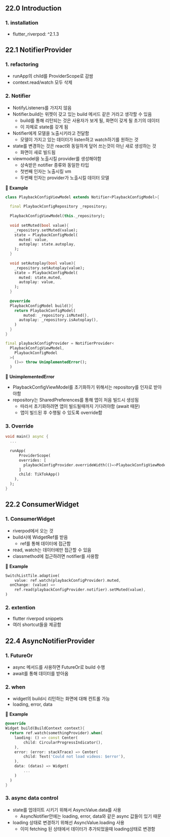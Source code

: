 ## 22.0 Introduction

### 1. installation

- flutter_riverpod: ^2.1.3



## 22.1 NotifierProvider

### 1. refactoring

- runApp의 child를 ProviderScope로 감쌈
- context.read/watch 모두 삭제



### 2. Notifier

- NotifyListeners를 가지지 않음
- Notifier.build는 위젯이 갖고 있는 build 메서드 같은 거라고 생각할 수 있음
  - build를 통해 리턴되는 것은 사용자가 보게 될, 화면이 갖게 될 초기의 데이터
  - 이 자체로 state를 갖게 됨
- Notifier에게 모델을 노출시키라고 전달함
  - 모델이 가지고 있는 데이터가 listen하고 watch하기를 원하는 것
- state를 변경하는 것은 react와 동일하게 덮어 쓰는것이 아닌 새로 생성하는 것
  - 화면이 새로 빌드됨
- viewmodel을 노출시킬 provider를 생성해야함
  - 상속받은 notifier 종류와 동일한 타입
  - 첫번째 인자는 노출시킬 vm
  - 두번째 인자는 provider가 노출시킬 데이터 모델

📒 **Example**

```dart
class PlaybackConfigViewModel extends Notifier<PlaybackConfigModel>{
  
  final PlaybackConfigRepository _repository;
  
  PlaybackConfigViewModel(this._repository);
  
  void setMuted(bool value){
    _repository.setMuted(value);
    state = PlaybackConfigModel(
      muted: value, 
      autoplay: state.autoplay,
    );
  }
  
  void setAutoplay(bool value){
    _repository.setAutoplay(value);
    state = PlaybackConfigModel(
      muted: state.muted,
      autoplay: value,
    );
  }
 
  @override
  PlaybackConfigModel build(){
    return PlaybackConfigModel(
    	muted: _repository.isMuted(),
      autoplay: _repository.isAutoplay(),
    )
  }
}

final playbackConfigProvider = NotifierProvider<
  PlaybackConfigViewModel, 
	PlaybackConfigModel
  >(
    ()=> throw UnimplementedError();
  )
```



📍 **UnimplementedError**

- PlaybackConfigViewModel를 초기화하기 위해서는 repository를 인자로 받아야함
- repository는 SharedPreferences를 통해 앱이 처음 빌드시 생성됨
  - 따라서 초기화하려면 앱이 빌드될때까지 기다려야함 (await 때문)
  - 앱이 빌드된 후 수행될 수 있도록 override함




### 3. Override

```dart
void main() async {
  ...
    
  runApp(
	  ProviderScope(
      overrides: [
        playbackConfigProvider.overrideWidth(()=>PlaybackConfigViewModel(repository)),
      ]
      child: TikTokApp()
    ),
  );
}
```



## 22.2 ConsumerWidget

### 1. ConsumerWidget

- riverpod에서 오는 것
- build시에 WidgetRef를 받음
  - ref를 통해 데이터에 접근함
- read, watch는 데이터에만 접근할 수 있음
- classmethod에 접근하려면 notifier를 사용함

📒 **Example**

```dart
SwitchListTile.adaptive(
	value: ref.watch(playbackConfigProvider).muted,
  onChange: (value) => 
    ref.read(playbackConfigProvider.notifier).setMuted(value),
)
```

### 2. extention

- flutter riverpod snippets
- 여러 shortcut들을 제공함



## 22.4 AsyncNotifierProvider

### 1. FutureOr

- async 메서드를 사용하면 FutureOr로 build 수행
- await를 통해 데이터를 받아옴



### 2. when

- widget의 build시 리턴하는 화면에 대해 컨트롤 가능
- loading, error, data

📒 **Example**

```dart
@override
Widget build(BuildContext context){
  return ref.watch(somethingProvider).when(
  	laoding: () => const Center(
    	child: CircularProgressIndicator(),
    ),
    error: (error: stackTrace) => Center(
    	child: Text('Could not load videos: $error'),
    ),
    data: (datas) => Widget(
    	...
    )
  )
}
```



### 3. async data control

- state를 업데이트 시키기 위해서 AsyncValue.data를 사용
  - AsyncNotifier안에는 loading, error, data와 같은 async 값들이 있기 때문
- loading 상태로 변경하기 위해선 AsyncValue.loading 사용
  - 이미 fetching 된 상태에서 데이터가 추가되었을때 loading상태로 변경함

